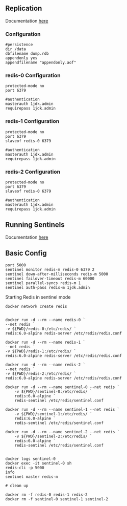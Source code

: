 
## Replication

Documentation [here](https://redis.io/topics/replication)

### Configuration
```
#persistence
dir /data
dbfilename dump.rdb
appendonly yes
appendfilename "appendonly.aof"
```
### redis-0 Configuration
```
protected-mode no
port 6379

#authentication
masterauth 1jdk.admin
requirepass 1jdk.admin
```

### redis-1 Configuration
```
protected-mode no
port 6379
slaveof redis-0 6379

#authentication
masterauth 1jdk.admin
requirepass 1jdk.admin
```

### redis-2 Configuration
```
protected-mode no
port 6379
slaveof redis-0 6379

#authentication
masterauth 1jdk.admin
requirepass 1jdk.admin
```

## Running Sentinels

Documentation [here](https://redis.io/topics/sentinel)

## Basic Config
```
port 5000
sentinel monitor redis-m redis-0 6379 2
sentinel down-after-milliseconds redis-m 5000
sentinel failover-timeout redis-m 60000
sentinel parallel-syncs redis-m 1
sentinel auth-pass redis-m 1jdk.admin

```
Starting Redis in sentinel mode

```
docker network create redis


docker run -d --rm --name redis-0 `
--net redis `
-v ${PWD}/redis-0:/etc/redis/ `
redis:6.0-alpine redis-server /etc/redis/redis.conf

docker run -d --rm --name redis-1 `
--net redis `
-v ${PWD}/redis-1:/etc/redis/ `
redis:6.0-alpine redis-server /etc/redis/redis.conf

docker run -d --rm --name redis-2 `
--net redis `
-v ${PWD}/redis-2:/etc/redis/ `
redis:6.0-alpine redis-server /etc/redis/redis.conf

docker run -d --rm --name sentinel-0 --net redis `
    -v ${PWD}/sentinel-0:/etc/redis/ `
    redis:6.0-alpine `
    redis-sentinel /etc/redis/sentinel.conf

docker run -d --rm --name sentinel-1 --net redis `
    -v ${PWD}/sentinel-1:/etc/redis/ `
    redis:6.0-alpine `
    redis-sentinel /etc/redis/sentinel.conf

docker run -d --rm --name sentinel-2 --net redis `
    -v ${PWD}/sentinel-2:/etc/redis/ `
    redis:6.0-alpine `
    redis-sentinel /etc/redis/sentinel.conf


docker logs sentinel-0
docker exec -it sentinel-0 sh
redis-cli -p 5000
info
sentinel master redis-m

# clean up 

docker rm -f redis-0 redis-1 redis-2
docker rm -f sentinel-0 sentinel-1 sentinel-2


```
